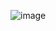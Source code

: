 ![image](https://user-images.githubusercontent.com/104687767/166160888-73485b0c-b406-4b41-9948-7664472192f5.png)
